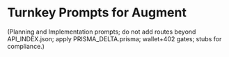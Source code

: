 # Turnkey Prompts for Augment
(Planning and Implementation prompts; do not add routes beyond API_INDEX.json; apply PRISMA_DELTA.prisma; wallet+402 gates; stubs for compliance.)